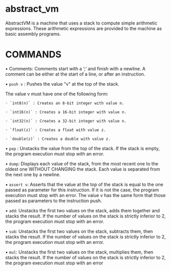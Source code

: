 # abstract_vm

AbstractVM is a machine that uses a stack to compute simple arithmetic expressions.
These arithmetic expressions are provided to the machine as basic assembly programs.



# COMMANDS

• Comments: Comments start with a ’;’ and finish with a newline. A comment can
  be either at the start of a line, or after an instruction.
  
• `push v` : Pushes the value "v" at the top of the stack. 
    
   The value v must have one of the following form:
  
    ◦ `int8(n)` : Creates an 8-bit integer with value n.

    ◦ `int16(n)` : Creates a 16-bit integer with value n.

    ◦ `int32(n)` : Creates a 32-bit integer with value n.

    ◦ `float(z)` : Creates a float with value z.

    ◦ `double(z)` : Creates a double with value z.

• `pop` : Unstacks the value from the top of the stack. If the stack is empty, the
          program execution must stop with an error.

• `dump`: Displays each value of the stack, from the most recent one to the oldest
          one WITHOUT CHANGING the stack. Each value is separated from the next one
          by a newline.

• `assert v`: Asserts that the value at the top of the stack is equal to the one passed
              as parameter for this instruction. If it is not the case, the program execution must
              stop with an error. The value v has the same form that those passed as parameters
              to the instruction push.

• `add`: Unstacks the first two values on the stack, adds them together and stacks the
        result. If the number of values on the stack is strictly inferior to 2, the program
        execution must stop with an error.

• `sub`:  Unstacks the first two values on the stack, subtracts them, then stacks the
          result. If the number of values on the stack is strictly inferior to 2, the program
          execution must stop with an error.

• `mul`:  Unstacks the first two values on the stack, multiplies them, then stacks the
          result. If the number of values on the stack is strictly inferior to 2, the program
          execution must stop with an error
